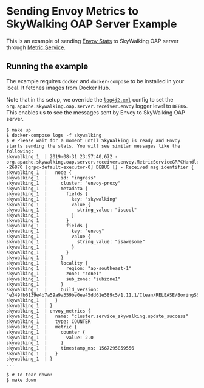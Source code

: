 # Sending Envoy Metrics to SkyWalking OAP Server Example

This is an example of sending [Envoy Stats](https://www.envoyproxy.io/docs/envoy/latest/intro/arch_overview/observability/statistics#arch-overview-statistics) to SkyWalking OAP server
through [Metric Service](https://www.envoyproxy.io/docs/envoy/v1.18.2/api-v2/config/metrics/v2/metrics_service.proto).

## Running the example

The example requires `docker` and `docker-compose` to be installed in your local. It fetches images from Docker Hub.

Note that in ths setup, we override the [`log4j2.xml`](log4j2.xml) config to set the `org.apache.skywalking.oap.server.receiver.envoy` logger level to `DEBUG`. This enables us to see the messages sent by Envoy to SkyWalking OAP server.

```
$ make up
$ docker-compose logs -f skywalking
$ # Please wait for a moment until SkyWalking is ready and Envoy starts sending the stats. You will see similar messages like the following:
skywalking_1  | 2019-08-31 23:57:40,672 - org.apache.skywalking.oap.server.receiver.envoy.MetricServiceGRPCHandler -26870 [grpc-default-executor-0] DEBUG [] - Received msg identifier {
skywalking_1  |   node {
skywalking_1  |     id: "ingress"
skywalking_1  |     cluster: "envoy-proxy"
skywalking_1  |     metadata {
skywalking_1  |       fields {
skywalking_1  |         key: "skywalking"
skywalking_1  |         value {
skywalking_1  |           string_value: "iscool"
skywalking_1  |         }
skywalking_1  |       }
skywalking_1  |       fields {
skywalking_1  |         key: "envoy"
skywalking_1  |         value {
skywalking_1  |           string_value: "isawesome"
skywalking_1  |         }
skywalking_1  |       }
skywalking_1  |     }
skywalking_1  |     locality {
skywalking_1  |       region: "ap-southeast-1"
skywalking_1  |       zone: "zone1"
skywalking_1  |       sub_zone: "subzone1"
skywalking_1  |     }
skywalking_1  |     build_version: "e349fb6139e4b7a59a9a359be0ea45dd61e589c5/1.11.1/Clean/RELEASE/BoringSSL"
skywalking_1  |   }
skywalking_1  | }
skywalking_1  | envoy_metrics {
skywalking_1  |   name: "cluster.service_skywalking.update_success"
skywalking_1  |   type: COUNTER
skywalking_1  |   metric {
skywalking_1  |     counter {
skywalking_1  |       value: 2.0
skywalking_1  |     }
skywalking_1  |     timestamp_ms: 1567295859556
skywalking_1  |   }
skywalking_1  | }
...

$ # To tear down:
$ make down
```
